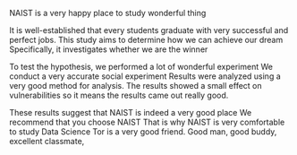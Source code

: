 NAIST is a very happy place to study wonderful thing

It is well-established that every students graduate with very successful and perfect jobs. This study aims to determine how we can achieve our dream Specifically, it investigates whether we are the winner 

To test the hypothesis, we performed a lot of wonderful experiment
We conduct a very accurate social experiment
Results were analyzed using a very good method for analysis. The results showed a small effect on vulnerabilities so it means the results came out really good. 

These results suggest that NAIST is indeed a very good place We recommend that you choose NAIST That is why NAIST is very comfortable to study Data Science Tor is a very good friend. Good man, good buddy, excellent classmate, 
